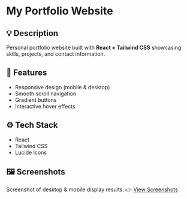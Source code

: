 # My Portfolio Website

## 💡 Description
Personal portfolio website built with **React + Tailwind CSS** showcasing skills, projects, and contact information.

## 🧱 Features
- Responsive design (mobile & desktop)
- Smooth scroll navigation
- Gradient buttons
- Interactive hover effects

## ⚙️ Tech Stack
- React
- Tailwind CSS
- Lucide Icons

## 🖼️ Screenshots
Screenshot of desktop & mobile display results:
👉 [View Screenshots](./view-screenshots/)

